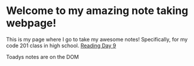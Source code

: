 # Welcome to my amazing note taking webpage!
This is my page where I go to take my awesome notes!
Specifically, for my code 201 class in high school.
[Reading Day 9](reading_9.md)


Toadys notes are on the DOM
